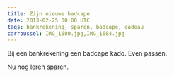 ```yaml
---
title: Zijn nieuwe badcape
date: 2013-02-25 00:00 UTC
tags: bankrekening, sparen, badcape, cadeau
carroussel: IMG_1680.jpg,IMG_1684.jpg
---
```

Bij een bankrekening een badcape kado. 
Even passen. 

Nu nog leren sparen.

